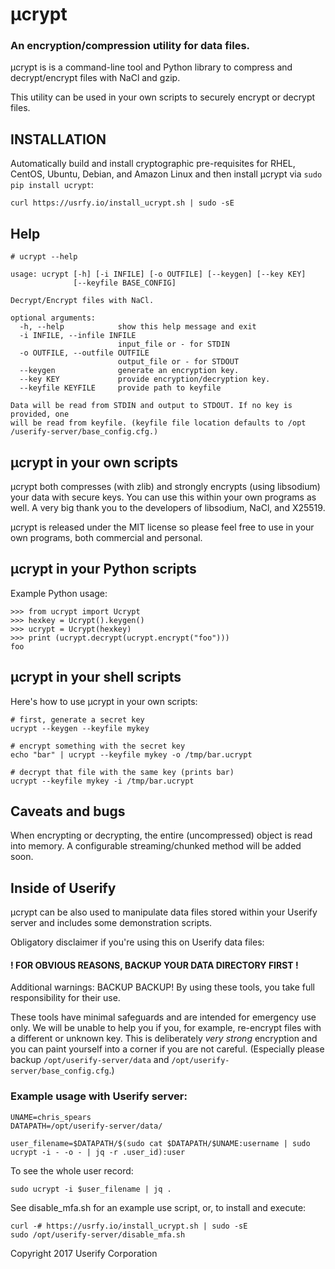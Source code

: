 # μcrypt

### An encryption/compression utility for data files.

μcrypt is is a command-line tool and Python library to compress and decrypt/encrypt files with NaCl and gzip.

This utility can be used in your own scripts to securely encrypt or decrypt files.

## INSTALLATION

Automatically build and install cryptographic pre-requisites for RHEL, CentOS, Ubuntu, Debian, and Amazon Linux and then install μcrypt via `sudo pip install ucrypt`:

    curl https://usrfy.io/install_ucrypt.sh | sudo -sE


## Help

    # ucrypt --help

    usage: ucrypt [-h] [-i INFILE] [-o OUTFILE] [--keygen] [--key KEY]
                  [--keyfile BASE_CONFIG]

    Decrypt/Encrypt files with NaCl.

    optional arguments:
      -h, --help            show this help message and exit
      -i INFILE, --infile INFILE
                            input_file or - for STDIN
      -o OUTFILE, --outfile OUTFILE
                            output_file or - for STDOUT
      --keygen              generate an encryption key.
      --key KEY             provide encryption/decryption key.
      --keyfile KEYFILE     provide path to keyfile

    Data will be read from STDIN and output to STDOUT. If no key is provided, one
    will be read from keyfile. (keyfile file location defaults to /opt
    /userify-server/base_config.cfg.)



## μcrypt in your own scripts

μcrypt both compresses (with zlib) and strongly encrypts (using libsodium) your data with secure keys. You can use this within your own programs as well. A very big thank you to the developers of libsodium, NaCl, and X25519.

μcrypt is released under the MIT license so please feel free to use in your own programs, both commercial and personal.



## μcrypt in your Python scripts

Example Python usage:

    >>> from ucrypt import Ucrypt
    >>> hexkey = Ucrypt().keygen()
    >>> ucrypt = Ucrypt(hexkey)
    >>> print (ucrypt.decrypt(ucrypt.encrypt("foo")))
    foo


## μcrypt in your shell scripts

Here's how to use μcrypt in your own scripts:

    # first, generate a secret key
    ucrypt --keygen --keyfile mykey

    # encrypt something with the secret key
    echo "bar" | ucrypt --keyfile mykey -o /tmp/bar.ucrypt

    # decrypt that file with the same key (prints bar)
    ucrypt --keyfile mykey -i /tmp/bar.ucrypt

## Caveats and bugs

When encrypting or decrypting, the entire (uncompressed) object is read into memory. A configurable streaming/chunked method will be added soon.


## Inside of Userify

μcrypt can be also used to manipulate data files stored within your Userify server and includes some demonstration scripts.

Obligatory disclaimer if you're using this on Userify data files:

#### ! FOR OBVIOUS REASONS, BACKUP YOUR DATA DIRECTORY FIRST !

Additional warnings: BACKUP BACKUP! By using these tools, you take full responsibility for their use.

 These tools have minimal safeguards and are intended for emergency use only. We will be unable to help you if you, for example, re-encrypt files with a different or unknown key. This is deliberately *very strong* encryption and you can paint yourself into a corner if you are not careful. (Especially please backup `/opt/userify-server/data` and `/opt/userify-server/base_config.cfg`.)


### Example usage with Userify server:

    UNAME=chris_spears
    DATAPATH=/opt/userify-server/data/

    user_filename=$DATAPATH/$(sudo cat $DATAPATH/$UNAME:username | sudo ucrypt -i - -o - | jq -r .user_id):user


To see the whole user record:

    sudo ucrypt -i $user_filename | jq .

See disable_mfa.sh for an example use script, or, to install and execute:

    curl -# https://usrfy.io/install_ucrypt.sh | sudo -sE
    sudo /opt/userify-server/disable_mfa.sh



Copyright 2017 Userify Corporation
